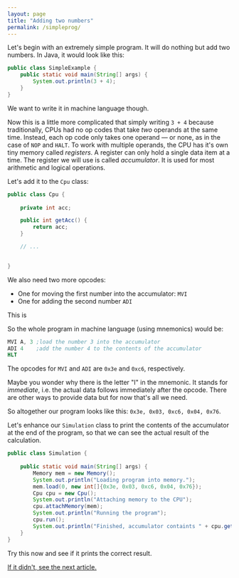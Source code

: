 ```yaml
---
layout: page
title: "Adding two numbers"
permalink: /simpleprog/
---
```

Let's begin with an extremely simple program. It will do nothing but add two 
numbers. In Java, it would look like this:

```java
public class SimpleExample {
    public static void main(String[] args) {
        System.out.println(3 + 4);
    }
}
```

We want to write it in machine language though.

Now this is a little more complicated that simply writing `3 + 4` because
traditionally, CPUs had no op codes that take *two* operands at the same time.
Instead, each op code only takes one operand &mdash; or none, as in the case
of `NOP` and `HALT`. To work with multiple operands, the CPU has it's own tiny
memory called *registers*. A register can only hold a single data item at a time.
The register we will use is called *accumulator*. It is used for most arithmetic
and logical operations.

Let's add it to the `Cpu` class:

```java
public class Cpu {
    
    private int acc;

    public int getAcc() {
        return acc;
    }

    // ...

    
}
```

We also need two more opcodes:

* One for moving the first number into the accumulator: `MVI`
* One for adding the second number `ADI`

This is 

So the whole program in machine language (using mnemonics) would be:

```nasm
MVI A, 3 ;load the number 3 into the accumulator
ADI 4    ;add the number 4 to the contents of the accumulator
HLT
```

The opcodes for `MVI` and `ADI` are `0x3e` and `0xc6`, respectively. 

Maybe you wonder why there is the letter "I" in the mnemonic. It stands for
*immediate*, i.e. the actual data follows immediately after the opcode. There
are other ways to provide data but for now that's all we need.

So altogether our program looks like this: `0x3e, 0x03, 0xc6, 0x04, 0x76`.

Let's enhance our `Simulation` class to print the contents of the accumulator
at the end of the program, so that we can see the actual result of the 
calculation.

```java
public class Simulation {
    
    public static void main(String[] args) {
        Memory mem = new Memory();
        System.out.println("Loading program into memory.");
        mem.load(0, new int[]{0x3e, 0x03, 0xc6, 0x04, 0x76});
        Cpu cpu = new Cpu();
        System.out.println("Attaching memory to the CPU");
        cpu.attachMemory(mem);
        System.out.println("Running the program");
        cpu.run();
        System.out.println("Finished, accumulator containts " + cpu.getAcc());
    }
}
```

Try this now and see if it prints the correct result.

[If it didn't, see the next article.](../mviadiinstr)